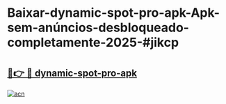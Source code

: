 # Baixar-dynamic-spot-pro-apk-Apk-sem-anúncios-desbloqueado-completamente-2025-#jikcp

# <h2><a href="https://ainizakaria.my?title=dynamic-spot-pro-apk&ref=24M">🔗👉 🔴 dynamic-spot-pro-apk</a></h2>

[![acn](https://github.com/user-attachments/assets/0f9c940e-d8b0-45ae-aac7-cd30a18b3e1c)](https://ainizakaria.my?title=dynamic-spot-pro-apk&ref=24M)

